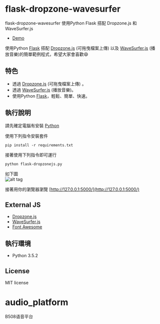 
# flask-dropzone-wavesurfer
flask-dropzone-wavesurfer 使用Python Flask 搭配 Dropzone.js 和 WaveSurfer.js 
* [Demo](https://youtu.be/xPxZJBzia1Y)  
 
使用Python [Flask](http://flask.pocoo.org/) 搭配 [Dropzone.js](http://www.dropzonejs.com/) (可拖曳檔案上傳) 以及 [WaveSurfer.js](https://wavesurfer-js.org/) (播放音樂)的簡單範例程式，希望大家會喜歡:smile:

## 特色
* 透過 [Dropzone.js](http://www.dropzonejs.com/) (可拖曳檔案上傳) 。
* 透過 [WaveSurfer.js](https://wavesurfer-js.org/) (播放音樂)。
* 使用Python [Flask](http://flask.pocoo.org/)，輕鬆、簡單、快速。

## 執行說明
請先確定電腦有安裝 [Python](https://www.python.org/)

使用下列指令安裝套件
``` 
pip install -r requirements.txt
```

接著使用下列指令即可運行
``` 
python flask-dropzonejs.py
```

如下圖
<br>
![alt tag](http://i.imgur.com/oKK2JMX.jpg)

接著用你的瀏覽器瀏覽 [http://127.0.0.1:5000/](http://127.0.0.1:5000/)

## External JS
* [Dropzone.js](http://www.dropzonejs.com/) 
* [WaveSurfer.js](https://wavesurfer-js.org/) 
* [Font Awesome](http://fontawesome.io/) 

## 執行環境
* Python 3.5.2

## License
MIT license

# audio_platform
B508语音平台

